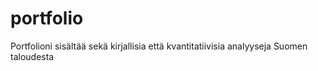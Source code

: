 # portfolio
Portfolioni sisältää sekä kirjallisia että kvantitatiivisia analyyseja Suomen taloudesta
